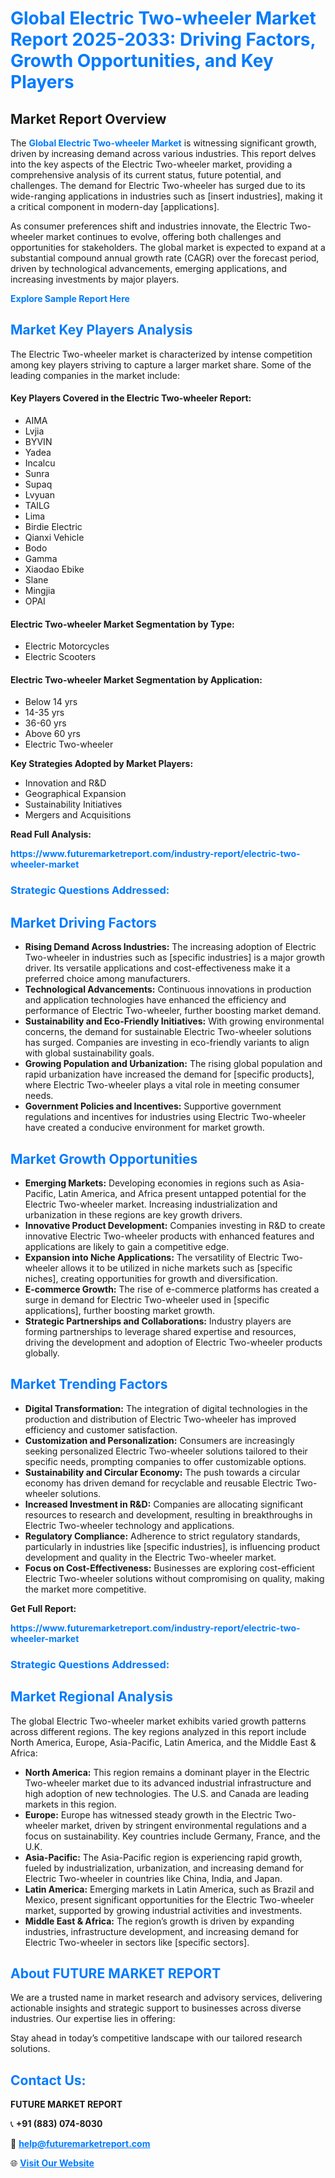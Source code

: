 <h1 style="color: #007BFF;">Global Electric Two-wheeler Market Report 2025-2033: Driving Factors, Growth Opportunities, and Key Players</h1>

<section id="overview">
<h2>Market Report Overview</h2>
<p>The <a href="https://www.futuremarketreport.com/industry-report/electric-two-wheeler-market" style="color: #007BFF; text-decoration: none;"><strong>Global Electric Two-wheeler Market</strong></a> is witnessing significant growth, driven by increasing demand across various industries. This report delves into the key aspects of the Electric Two-wheeler market, providing a comprehensive analysis of its current status, future potential, and challenges. The demand for Electric Two-wheeler has surged due to its wide-ranging applications in industries such as [insert industries], making it a critical component in modern-day [applications].</p>
<p>As consumer preferences shift and industries innovate, the Electric Two-wheeler market continues to evolve, offering both challenges and opportunities for stakeholders. The global market is expected to expand at a substantial compound annual growth rate (CAGR) over the forecast period, driven by technological advancements, emerging applications, and increasing investments by major players.</p>
</section>

<section id="overview">
<p><a href="https://www.futuremarketreport.com/request-sample/reportId=126216" style="color: #007BFF; text-decoration: none;"><strong>Explore Sample Report Here</strong></a></p>
</section>

<section id="key-players">
<h2 style="color: #007BFF;">Market Key Players Analysis</h2>
<p>The Electric Two-wheeler market is characterized by intense competition among key players striving to capture a larger market share. Some of the leading companies in the market include:</p>
<h4>Key Players Covered in the Electric Two-wheeler Report:</h4>
<ul><li>AIMA</li><li>Lvjia</li><li>BYVIN</li><li>Yadea</li><li>Incalcu</li><li>Sunra</li><li>Supaq</li><li>Lvyuan</li><li>TAILG</li><li>Lima</li><li>Birdie Electric</li><li>Qianxi Vehicle</li><li>Bodo</li><li>Gamma</li><li>Xiaodao Ebike</li><li>Slane</li><li>Mingjia</li><li>OPAI</li></ul>
<h4>Electric Two-wheeler Market Segmentation by Type:</h4>
<ul><li>Electric Motorcycles</li><li>Electric Scooters</li></ul>

<h4>Electric Two-wheeler Market Segmentation by Application:</h4>
<ul><li>Below 14 yrs</li><li>14-35 yrs</li><li>36-60 yrs</li><li>Above 60 yrs</li><li>Electric Two-wheeler</li></ul>
<p><strong>Key Strategies Adopted by Market Players:</strong></p>
<ul>
<li>Innovation and R&D</li>
<li>Geographical Expansion</li>
<li>Sustainability Initiatives</li>
<li>Mergers and Acquisitions</li>
</ul>
</section>

<section>
<p><strong>Read Full Analysis: </strong></p><a href="https://www.futuremarketreport.com/industry-report/electric-two-wheeler-market" style="color: #007BFF; text-decoration: none;"><strong>https://www.futuremarketreport.com/industry-report/electric-two-wheeler-market</strong></a>
<h3 style="color: #007BFF;">Strategic Questions Addressed:</h3>
</section>

<section id="driving-factors">
<h2 style="color: #007BFF;">Market Driving Factors</h2>
<ul>
<li><strong>Rising Demand Across Industries:</strong> The increasing adoption of Electric Two-wheeler in industries such as [specific industries] is a major growth driver. Its versatile applications and cost-effectiveness make it a preferred choice among manufacturers.</li>
<li><strong>Technological Advancements:</strong> Continuous innovations in production and application technologies have enhanced the efficiency and performance of Electric Two-wheeler, further boosting market demand.</li>
<li><strong>Sustainability and Eco-Friendly Initiatives:</strong> With growing environmental concerns, the demand for sustainable Electric Two-wheeler solutions has surged. Companies are investing in eco-friendly variants to align with global sustainability goals.</li>
<li><strong>Growing Population and Urbanization:</strong> The rising global population and rapid urbanization have increased the demand for [specific products], where Electric Two-wheeler plays a vital role in meeting consumer needs.</li>
<li><strong>Government Policies and Incentives:</strong> Supportive government regulations and incentives for industries using Electric Two-wheeler have created a conducive environment for market growth.</li>
</ul>
</section>

<section id="growth-opportunities">
<h2 style="color: #007BFF;">Market Growth Opportunities</h2>
<ul>
<li><strong>Emerging Markets:</strong> Developing economies in regions such as Asia-Pacific, Latin America, and Africa present untapped potential for the Electric Two-wheeler market. Increasing industrialization and urbanization in these regions are key growth drivers.</li>
<li><strong>Innovative Product Development:</strong> Companies investing in R&D to create innovative Electric Two-wheeler products with enhanced features and applications are likely to gain a competitive edge.</li>
<li><strong>Expansion into Niche Applications:</strong> The versatility of Electric Two-wheeler allows it to be utilized in niche markets such as [specific niches], creating opportunities for growth and diversification.</li>
<li><strong>E-commerce Growth:</strong> The rise of e-commerce platforms has created a surge in demand for Electric Two-wheeler used in [specific applications], further boosting market growth.</li>
<li><strong>Strategic Partnerships and Collaborations:</strong> Industry players are forming partnerships to leverage shared expertise and resources, driving the development and adoption of Electric Two-wheeler products globally.</li>
</ul>
</section>

<section id="trending-factors">
<h2 style="color: #007BFF;">Market Trending Factors</h2>
<ul>
<li><strong>Digital Transformation:</strong> The integration of digital technologies in the production and distribution of Electric Two-wheeler has improved efficiency and customer satisfaction.</li>
<li><strong>Customization and Personalization:</strong> Consumers are increasingly seeking personalized Electric Two-wheeler solutions tailored to their specific needs, prompting companies to offer customizable options.</li>
<li><strong>Sustainability and Circular Economy:</strong> The push towards a circular economy has driven demand for recyclable and reusable Electric Two-wheeler solutions.</li>
<li><strong>Increased Investment in R&D:</strong> Companies are allocating significant resources to research and development, resulting in breakthroughs in Electric Two-wheeler technology and applications.</li>
<li><strong>Regulatory Compliance:</strong> Adherence to strict regulatory standards, particularly in industries like [specific industries], is influencing product development and quality in the Electric Two-wheeler market.</li>
<li><strong>Focus on Cost-Effectiveness:</strong> Businesses are exploring cost-efficient Electric Two-wheeler solutions without compromising on quality, making the market more competitive.</li>
</ul>
</section>

<section>
<p><strong>Get Full Report: </strong></p><a href="https://www.futuremarketreport.com/industry-report/electric-two-wheeler-market" style="color: #007BFF; text-decoration: none;"><strong>https://www.futuremarketreport.com/industry-report/electric-two-wheeler-market</strong></a>
<h3 style="color: #007BFF;">Strategic Questions Addressed:</h3>
</section>


<section id="regional-analysis">
<h2 style="color: #007BFF;">Market Regional Analysis</h2>
<p>The global Electric Two-wheeler market exhibits varied growth patterns across different regions. The key regions analyzed in this report include North America, Europe, Asia-Pacific, Latin America, and the Middle East & Africa:</p>
<ul>
<li><strong>North America:</strong> This region remains a dominant player in the Electric Two-wheeler market due to its advanced industrial infrastructure and high adoption of new technologies. The U.S. and Canada are leading markets in this region.</li>
<li><strong>Europe:</strong> Europe has witnessed steady growth in the Electric Two-wheeler market, driven by stringent environmental regulations and a focus on sustainability. Key countries include Germany, France, and the U.K.</li>
<li><strong>Asia-Pacific:</strong> The Asia-Pacific region is experiencing rapid growth, fueled by industrialization, urbanization, and increasing demand for Electric Two-wheeler in countries like China, India, and Japan.</li>
<li><strong>Latin America:</strong> Emerging markets in Latin America, such as Brazil and Mexico, present significant opportunities for the Electric Two-wheeler market, supported by growing industrial activities and investments.</li>
<li><strong>Middle East & Africa:</strong> The region’s growth is driven by expanding industries, infrastructure development, and increasing demand for Electric Two-wheeler in sectors like [specific sectors].</li>
</ul>
</section>

<footer>
<h2 style="color: #007BFF;">About FUTURE MARKET REPORT</h2>
<p>We are a trusted name in market research and advisory services, delivering actionable insights and strategic support to businesses across diverse industries. Our expertise lies in offering:</p>

<p>Stay ahead in today’s competitive landscape with our tailored research solutions.</p>

<h2 style="color: #007BFF;">Contact Us:</h2>
<p><strong>FUTURE MARKET REPORT</strong></p>
<p>📞 <strong>+91 (883) 074-8030</strong></p>
<p>📧 <strong><a href="mailto:help@futuremarketreport.com" style="color: #007BFF;">help@futuremarketreport.com</a></strong></p>
<p>🌐 <strong><a href="https://www.futuremarketreport.com/" style="color: #007BFF;">Visit Our Website</a></strong></p>
</footer>